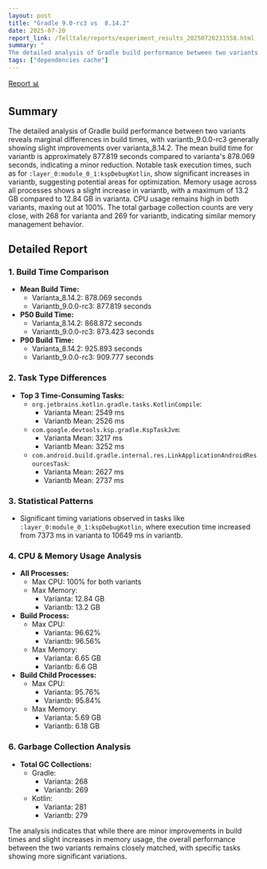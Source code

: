 ```yaml
---
layout: post
title: "Gradle 9.0-rc3 vs  8.14.2"
date: 2025-07-20
report_link: /Telltale/reports/experiment_results_20250720231558.html
summary: " 
The detailed analysis of Gradle build performance between two variants reveals marginal differences in build times, with variantb_9.0.0-rc3 generally showing slight improvements over varianta_8.14.2. The mean build time for variantb is approximately 877.819 seconds compared to varianta's 878.069 seconds, indicating a minor reduction. Notable task execution times, such as for `:layer_0:module_0_1:kspDebugKotlin`, show significant increases in variantb, suggesting potential areas for optimization. Memory usage across all processes shows a slight increase in variantb, with a maximum of 13.2 GB compared to 12.84 GB in varianta. CPU usage remains high in both variants, maxing out at 100%. The total garbage collection counts are very close, with 268 for varianta and 269 for variantb, indicating similar memory management behavior."
tags: ["dependencies cache"]
---
```

[Report 📊](../../reports/experiment_results_20250720231558.html)
## Summary
The detailed analysis of Gradle build performance between two variants reveals marginal differences in build times, with variantb_9.0.0-rc3 generally showing slight improvements over varianta_8.14.2. The mean build time for variantb is approximately 877.819 seconds compared to varianta's 878.069 seconds, indicating a minor reduction. Notable task execution times, such as for `:layer_0:module_0_1:kspDebugKotlin`, show significant increases in variantb, suggesting potential areas for optimization. Memory usage across all processes shows a slight increase in variantb, with a maximum of 13.2 GB compared to 12.84 GB in varianta. CPU usage remains high in both variants, maxing out at 100%. The total garbage collection counts are very close, with 268 for varianta and 269 for variantb, indicating similar memory management behavior.

## Detailed Report

### 1. Build Time Comparison
- **Mean Build Time:**
  - Varianta_8.14.2: 878.069 seconds
  - Variantb_9.0.0-rc3: 877.819 seconds
- **P50 Build Time:**
  - Varianta_8.14.2: 868.872 seconds
  - Variantb_9.0.0-rc3: 873.423 seconds
- **P90 Build Time:**
  - Varianta_8.14.2: 925.893 seconds
  - Variantb_9.0.0-rc3: 909.777 seconds

### 2. Task Type Differences
- **Top 3 Time-Consuming Tasks:**
  - `org.jetbrains.kotlin.gradle.tasks.KotlinCompile`:
    - Varianta Mean: 2549 ms
    - Variantb Mean: 2526 ms
  - `com.google.devtools.ksp.gradle.KspTaskJvm`:
    - Varianta Mean: 3217 ms
    - Variantb Mean: 3252 ms
  - `com.android.build.gradle.internal.res.LinkApplicationAndroidResourcesTask`:
    - Varianta Mean: 2627 ms
    - Variantb Mean: 2737 ms

### 3. Statistical Patterns
- Significant timing variations observed in tasks like `:layer_0:module_0_1:kspDebugKotlin`, where execution time increased from 7373 ms in varianta to 10649 ms in variantb.

### 4. CPU & Memory Usage Analysis
- **All Processes:**
  - Max CPU: 100% for both variants
  - Max Memory: 
    - Varianta: 12.84 GB
    - Variantb: 13.2 GB
- **Build Process:**
  - Max CPU: 
    - Varianta: 96.62%
    - Variantb: 96.56%
  - Max Memory: 
    - Varianta: 6.65 GB
    - Variantb: 6.6 GB
- **Build Child Processes:**
  - Max CPU: 
    - Varianta: 95.76%
    - Variantb: 95.84%
  - Max Memory: 
    - Varianta: 5.69 GB
    - Variantb: 6.18 GB

### 6. Garbage Collection Analysis
- **Total GC Collections:**
  - Gradle:
    - Varianta: 268
    - Variantb: 269
  - Kotlin:
    - Varianta: 281
    - Variantb: 279

The analysis indicates that while there are minor improvements in build times and slight increases in memory usage, the overall performance between the two variants remains closely matched, with specific tasks showing more significant variations.
